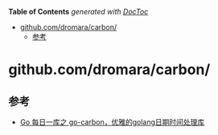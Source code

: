 <!-- START doctoc generated TOC please keep comment here to allow auto update -->
<!-- DON'T EDIT THIS SECTION, INSTEAD RE-RUN doctoc TO UPDATE -->
**Table of Contents**  *generated with [DocToc](https://github.com/thlorenz/doctoc)*

- [github.com/dromara/carbon/](#githubcomdromaracarbon)
  - [参考](#%E5%8F%82%E8%80%83)

<!-- END doctoc generated TOC please keep comment here to allow auto update -->


# github.com/dromara/carbon/




## 参考

- [Go 每日一库之 go-carbon，优雅的golang日期时间处理库](https://segmentfault.com/a/1190000039164888)